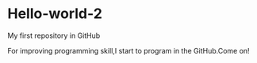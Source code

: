 # Hello-world-2
My first repository in GitHub

For improving programming skill,I start to program in the GitHub.Come on!
